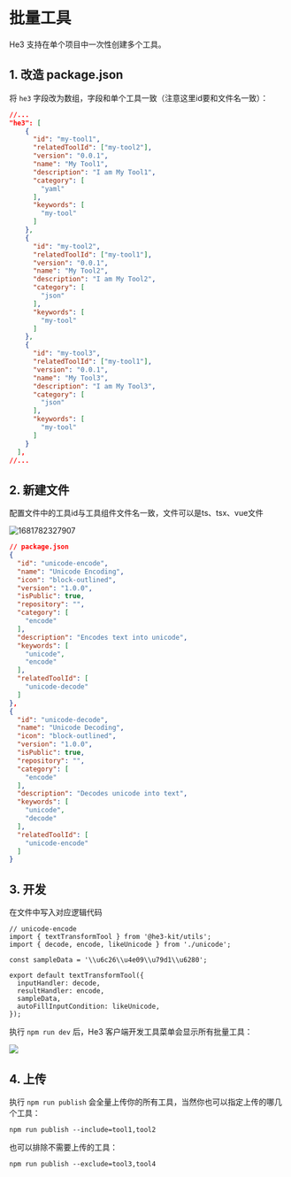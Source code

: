 # 批量工具

He3 支持在单个项目中一次性创建多个工具。

## 1. 改造 package.json

将 `he3` 字段改为数组，字段和单个工具一致（注意这里id要和文件名一致）：

```json
//...
"he3": [
    {
      "id": "my-tool1",
      "relatedToolId": ["my-tool2"],
      "version": "0.0.1",
      "name": "My Tool1",
      "description": "I am My Tool1",
      "category": [
        "yaml"
      ],
      "keywords": [
        "my-tool"
      ]
    },
    {
      "id": "my-tool2",
      "relatedToolId": ["my-tool1"],
      "version": "0.0.1",
      "name": "My Tool2",
      "description": "I am My Tool2",
      "category": [
        "json"
      ],
      "keywords": [
        "my-tool"
      ]
    },
    {
      "id": "my-tool3",
      "relatedToolId": ["my-tool1"],
      "version": "0.0.1",
      "name": "My Tool3",
      "description": "I am My Tool3", 
      "category": [
        "json"
      ],
      "keywords": [
        "my-tool"
      ]
    }
  ],
//...
```

## 2. 新建文件

配置文件中的工具id与工具组件文件名一致，文件可以是ts、tsx、vue文件

![1681782327907](/batch/1681782327907.png)

```json
// package.json
{
  "id": "unicode-encode",
  "name": "Unicode Encoding",
  "icon": "block-outlined",
  "version": "1.0.0",
  "isPublic": true,
  "repository": "",
  "category": [
    "encode"
  ],
  "description": "Encodes text into unicode",
  "keywords": [
    "unicode",
    "encode"
  ],
  "relatedToolId": [
    "unicode-decode"
  ]
},
{
  "id": "unicode-decode",
  "name": "Unicode Decoding",
  "icon": "block-outlined",
  "version": "1.0.0",
  "isPublic": true,
  "repository": "",
  "category": [
    "encode"
  ],
  "description": "Decodes unicode into text",
  "keywords": [
    "unicode",
    "decode"
  ],
  "relatedToolId": [
    "unicode-encode"
  ]
}
```

## 3. 开发

在文件中写入对应逻辑代码

```TS
// unicode-encode
import { textTransformTool } from '@he3-kit/utils';
import { decode, encode, likeUnicode } from './unicode';

const sampleData = '\\u6c26\\u4e09\\u79d1\\u6280';

export default textTransformTool({
  inputHandler: decode,
  resultHandler: encode,
  sampleData,
  autoFillInputCondition: likeUnicode,
});
```

执行 `npm run dev` 后，He3 客户端开发工具菜单会显示所有批量工具：

![](/guide/advance/2.png)

## 4. 上传

执行 `npm run publish` 会全量上传你的所有工具，当然你也可以指定上传的哪几个工具：

```shell
npm run publish --include=tool1,tool2
```

也可以排除不需要上传的工具：

```shell
npm run publish --exclude=tool3,tool4
```


